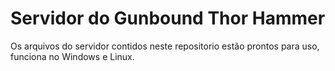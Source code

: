 # Servidor do Gunbound Thor Hammer
Os arquivos do servidor contidos neste repositorio estão prontos para uso, funciona no Windows e Linux.
